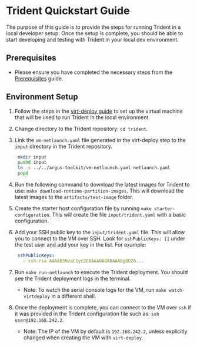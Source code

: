 # Trident Quickstart Guide

The purpose of this guide is to provide the steps for running Trident in a local
developer setup. Once the setup is complete, you should be able to start
developing and testing with Trident in your local dev environment.

## Prerequisites

- Please ensure you have completed the necessary steps from the
  [Prerequisites](prerequisites.md) guide.

## Environment Setup

1. Follow the steps in the [virt-deploy
   guide](https://dev.azure.com/mariner-org/ECF/_git/argus-toolkit?version=GBmain&anchor=netlaunch-configuration&path=/virtdeploy/README.md)
   to set up the virtual machine that will be used to run Trident in the local
   environment.

2. Change directory to the Trident repository: `cd trident`.
3. Link the `vm-netlaunch.yaml` file generated in the virt-deploy step to the `input`
   directory in the Trident repository.

   ```bash
    mkdir input
    pushd input
    ln -s ../../argus-toolkit/vm-netlaunch.yaml netlaunch.yaml
    popd
    ```

4. Run the following command to download the latest images for Trident to use:
   `make download-runtime-partition-images`. This will download the latest
   images to the `artifacts/test-image` folder.

5. Create the starter host configuration file by running `make
   starter-configuration`. This will create the file `input/trident.yaml` with a
   basic configuration.

6. Add your SSH public key to the `input/trident.yaml` file. This will allow you
   to connect to the VM over SSH. Look for `sshPublicKeys: []` under the test
   user and add your key in the list. For example:

   ```yaml
    sshPublicKeys:
      - ssh-rsa AAAAB3NzaC1yc2EAAAADAQABAAABgQDZ6...
    ```

7. Run `make run-netlaunch` to execute the Trident deployment. You should see
   the Trident deployment logs in the terminal.
   - Note: To watch the serial console logs for the VM, run `make
     watch-virtdeploy` in a different shell.

8. Once the deployment is complete, you can connect to the VM over `ssh` if it
   was provided in the Trident configuration file such as: `ssh
   user@192.168.242.2`.
    - Note: The IP of the VM by default is `192.168.242.2`, unless explicitly
    changed when creating the VM with `virt-deploy`.